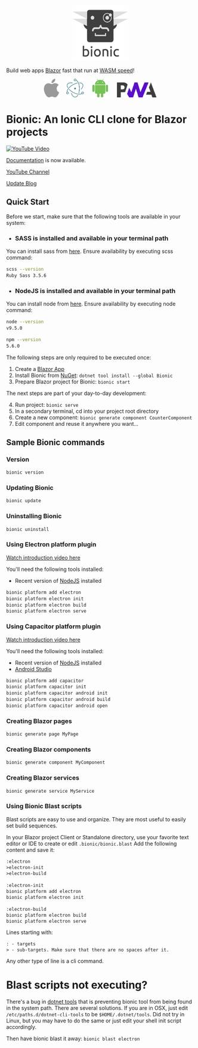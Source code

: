 <div style="text-align:center"><img src="https://raw.githubusercontent.com/bmsantos/bionic/master/docs/images/logo-full.png" alt="bionic" height="150"/></div>

Build web apps [Blazor](https://blazor.net) fast that run at [WASM speed](https://hackernoon.com/screamin-speed-with-webassembly-b30fac90cd92)!

<div style="text-align:center">
    <a href="https://bmsantos.github.io/bionic/platforms/capacitor/ios"><img src="https://raw.githubusercontent.com/bmsantos/bionic/master/docs/images/apple-logo.png" alt="iOS" height="50px"/></a>
    &nbsp;&nbsp;&nbsp;
    <a href="https://bmsantos.github.io/bionic/platforms/electron"><img src="https://raw.githubusercontent.com/bmsantos/bionic/master/docs/images/electron-logo.png" alt="Electron" height="50px"/></a>
    &nbsp;&nbsp;&nbsp;
    <a href="https://bmsantos.github.io/bionic/platforms/capacitor/android"><img src="https://raw.githubusercontent.com/bmsantos/bionic/master/docs/images/android-logo.png" alt="Android" height="50px"/></a>
    &nbsp;&nbsp;&nbsp;
    <img src="https://raw.githubusercontent.com/bmsantos/bionic/master/docs/images/pwa-logo.png" alt="PWA" height="40px"/>
</div>


# Bionic: An Ionic CLI clone for Blazor projects


[![YouTube Video](https://img.youtube.com/vi/NONCv-i4Q34/0.jpg)](https://youtu.be/NONCv-i4Q34)

[Documentation](https://bionicframework.github.io/Documentation/) is now available.

[YouTube Channel](https://www.youtube.com/playlist?list=PLLxOHqHInCELJjnvN_rCKx5pa_53Utjr7)

[Update Blog](https://bionicframework.github.io/Documentation/platforms/capacitor/0intro/)

## Quick Start

Before we start, make sure that the following tools are available in your system:

- ### SASS is installed and available in your terminal path

You can install sass from [here](https://sass-lang.com/install).
Ensure availability by executing scss command:
```bash
scss --version
Ruby Sass 3.5.6
```

- ### NodeJS is installed and available in your terminal path

You can install node from [here](https://nodejs.org/).
Ensure availability by executing node command:
```bash
node --version
v9.5.0
```

```bash
npm --version
5.6.0
```

The following steps are only required to be executed once:

1. Create a [Blazor App](https://blazor.net/docs/get-started.html)
2. Install Bionic from [NuGet](https://www.nuget.org/packages/Bionic): ```dotnet tool install --global Bionic```
3. Prepare Blazor project for Bionic: ```bionic start```

The next steps are part of your day-to-day development:

4. Run project: ```bionic serve```
5. In a secondary terminal, cd into your project root directory
6. Create a new component: ```bionic generate component CounterComponent```
7. Edit component and reuse it anywhere you want...

## Sample Bionic commands

### Version
```bash
bionic version
```

### Updating Bionic

```bash
bionic update
```

### Uninstalling Bionic

```bash
bionic uninstall
```

### Using Electron platform plugin

[Watch introduction video here](https://www.youtube.com/watch?v=2aGTsSe7-MU&t=5s)

You'll need the following tools installed:
- Recent version of [NodeJS](https://nodejs.org/en/) installed

```bash
bionic platform add electron
bionic platform electron init
bionic platform electron build
bionic platform electron serve
```

### Using Capacitor platform plugin

[Watch introduction video here](https://www.youtube.com/watch?v=67A1ZVlyUfA)

You'll need the following tools installed:
- Recent version of [NodeJS](https://nodejs.org/en/) installed
- [Android Studio](https://developer.android.com/studio/)

```bash
bionic platform add capacitor
bionic platform capacitor init
bionic platform capacitor android init
bionic platform capacitor android build
bionic platform capacitor android open
```

### Creating Blazor pages

```bash
bionic generate page MyPage
```

### Creating Blazor components

```bash
bionic generate component MyComponent
```

### Creating Blazor services

```bash
bionic generate service MyService
```

### Using Bionic Blast scripts

Blast scripts are easy to use and organize.
They are most useful to easily set build sequences.

In your Blazor project Client or Standalone directory, use your favorite text editor or IDE to create or edit ```.bionic/bionic.blast```
Add the following content and save it:

```text
:electron
>electron-init
>electron-build

:electron-init
bionic platform add electron
bionic platform electron init

:electron-build
bionic platform electron build
bionic platform electron serve
```

Lines starting with:
```text
: - targets
> - sub-targets. Make sure that there are no spaces after it.
```
Any other type of line is a cli command.
 
# Blast scripts not executing?

There's a bug in [dotnet tools](https://github.com/dotnet/cli/issues/9321) that is preventing bionic tool from being found in the system path.
There are several solutions. If you are in OSX, just edit ```/etc/paths.d/dotnet-cli-tools``` to be ```$HOME/.dotnet/tools```.
Did not try in Linux, but you may have to do the same or just edit your shell init script accordingly.


Then have bionic blast it away: ```bionic blast electron```
